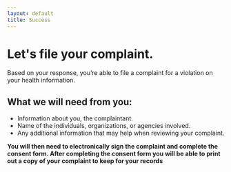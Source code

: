 ```yaml
---
layout: default
title: Success
---
```


# Let's file your complaint.

Based on your response, you’re able to file a complaint for a violation on your health information. 

## What we will need from you:
- Information about you, the complaintant.
- Name of the individuals, organizations, or agencies involved.
- Any additional information that may help when reviewing your complaint.

**You will then need to electronically sign the complaint and complete the consent form. After completing the consent form you will be able to print out a copy of your complaint to keep for your records**

